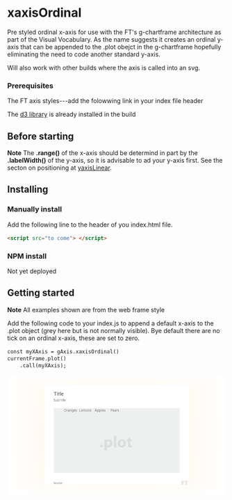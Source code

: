# xaxisOrdinal

Pre styled ordinal x-axis for use with the FT's g-chartframe architecture as part of the Visual Vocabulary. As the name suggests it creates an ordinal y-axis that can be appended to the .plot obejct in the g-chartframe hopefully eliminating the need to code another standard y-axis.

Will also work with other builds where the axis is called into an svg.

### Prerequisites
The FT axis styles---add the folowwing link in your index file header

The [d3 library](https://d3js.org/) is already installed in the build

## Before starting

<b>Note</b> The <b>.range()</b> of the x-axis should be determind in part by the <b>.labelWidth()</b> of the y-axis, so it is advisable to ad your y-axis first. See the secton on positioning at [yaxisLinear](https://github.com/ft-interactive/g-yaxislinear).

## Installing
### Manually install

Add the following line to the header of you index.html file.

``` html
<script src="to come"> </script>

```
### NPM install
Not yet deployed

## Getting started
<b>Note</b> All examples shown are from the web frame style

Add the following code to your index.js to append a default x-axis to the .plot object (grey here but is not normally visible). Bye default there are no tick on an ordinal x-axis, these are set to zero.

```
const myXAxis = gAxis.xaxisOrdinal()
currentFrame.plot()
	.call(myXAxis);
```

![alt tag](https://github.com/ft-interactive/g-xaxisOrdinal/blob/master/images/default.png)







